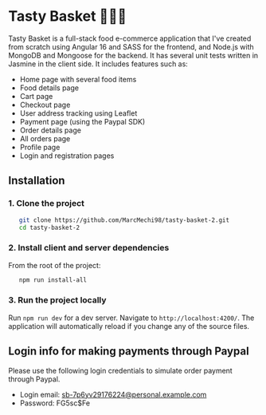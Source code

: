 # Tasty Basket 🛒🍔🥗
Tasty Basket is a full-stack food e-commerce application that I've created from scratch using Angular 16 and SASS for the frontend, and Node.js with MongoDB and Mongoose for the backend. It has several unit tests written in Jasmine in the client side. It includes features such as:
- Home page with several food items
- Food details page
- Cart page
- Checkout page
- User address tracking using Leaflet
- Payment page (using the Paypal SDK)
- Order details page
- All orders page
- Profile page
- Login and registration pages

## Installation
### 1. Clone the project
```bash
   git clone https://github.com/MarcMechi98/tasty-basket-2.git
   cd tasty-basket-2
```
### 2. Install client and server dependencies
From the root of the project:
```bash
   npm run install-all
```
### 3. Run the project locally
Run `npm run dev` for a dev server. Navigate to `http://localhost:4200/`. The application will automatically reload if you change any of the source files.

## Login info for making payments through Paypal
Please use the following login credentials to simulate order payment through Paypal.

- Login email: sb-7p6yv29176224@personal.example.com
- Password: FG5sc$Fe
